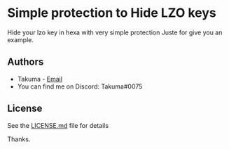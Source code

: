 # Simple protection to Hide LZO keys
 Hide your lzo key in hexa with very simple protection
 Juste for give you an example.
## Authors

* Takuma - [Email](mailto:work.takuma@gmail.com)
* You can find me on Discord: Takuma#0075

## License

See the [LICENSE.md](LICENSE.md) file for details

Thanks.
